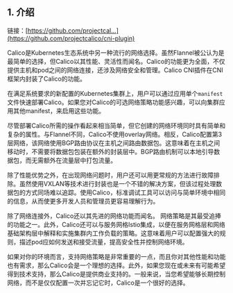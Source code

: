 ## 1. 介绍
链接：[https://github.com/projectcal...](https://github.com/projectcalico/cni-plugin)

Calico是Kubernetes生态系统中另一种流行的网络选择。虽然Flannel被公认为是最简单的选择，但Calico以其性能、灵活性而闻名。Calico的功能更为全面，不仅提供主机和pod之间的网络连接，还涉及网络安全和管理。Calico CNI插件在CNI框架内封装了Calico的功能。

在满足系统要求的新配置的Kubernetes集群上，用户可以通过应用单个`manifest`文件快速部署Calico。如果您对Calico的可选网络策略功能感兴趣，可以向集群应用其他manifest，来启用这些功能。

尽管部署Calico所需的操作看起来相当简单，但它创建的网络环境同时具有简单和复杂的属性。与Flannel不同，Calico不使用overlay网络。相反，Calico配置第3层网络，该网络使用BGP路由协议在主机之间路由数据包。这意味着在主机之间移动时，不需要将数据包包装在额外的封装层中。BGP路由机制可以本地引导数据包，而无需额外在流量层中打包流量。

除了性能优势之外，在出现网络问题时，用户还可以用更常规的方法进行故障排除。虽然使用VXLAN等技术进行封装也是一个不错的解决方案，但该过程处理数据包的方式同场难以追踪。使用Calico，标准调试工具可以访问与简单环境中相同的信息，从而使更多开发人员和管理员更容易理解行为。

除了网络连接外，Calico还以其先进的网络功能而闻名。 网络策略是其最受追捧的功能之一。此外，Calico还可以与服务网格Istio集成，以便在服务网格层和网络基础架构层中解释和实施集群内工作负载的策略。这意味着用户可以配置强大的规则，描述pod应如何发送和接受流量，提高安全性并控制网络环境。

如果对你的环境而言，支持网络策略是非常重要的一点，而且你对其他性能和功能也有需求，那么Calico会是一个理想的选择。此外，如果您现在或未来有可能希望得到技术支持，那么Calico是提供商业支持的。一般来说，当您希望能够长期控制网络，而不是仅仅配置一次并忘记它时，Calico是一个很好的选择。
